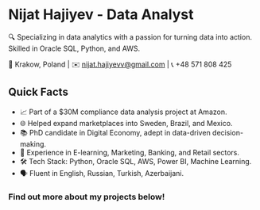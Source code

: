 # Nijat Hajiyev - Data Analyst

🔍 Specializing in data analytics with a passion for turning data into action. Skilled in Oracle SQL, Python, and AWS.

📍 Krakow, Poland | ✉️ [nijat.hajiyevv@gmail.com](mailto:nijat.hajiyevv@gmail.com) | 📞 +48 571 808 425

## Quick Facts
- 📈 Part of a $30M compliance data analysis project at Amazon.
- 🌐 Helped expand marketplaces into Sweden, Brazil, and Mexico.
- 📚 PhD candidate in Digital Economy, adept in data-driven decision-making.
- 💼 Experience in E-learning, Marketing, Banking, and Retail sectors.
- 🛠️ Tech Stack: Python, Oracle SQL, AWS, Power BI, Machine Learning.
- 🗣️ Fluent in English, Russian, Turkish, Azerbaijani.

### Find out more about my projects below!
